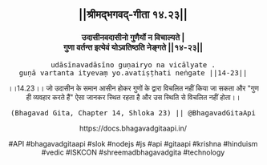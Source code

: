 <center><h2>||श्रीमद्‍भगवद्‍-गीता १४.२३||</h2>
<h3>उदासीनवदासीनो गुणैर्यो न विचाल्यते |<br/>गुणा वर्तन्त इत्येवं योऽवतिष्ठति नेङ्गते ||१४-२३||</h3>
<pre>udāsīnavadāsīno guṇairyo na vicālyate .<br/>guṇā vartanta ityevaṃ yo.avatiṣṭhati neṅgate ||14-23||</pre>
<p>।।14.23।। जो उदासीन के समान आसीन होकर गुणों के द्वारा विचलित नहीं किया जा सकता और "गुण ही व्यवहार करते हैं" ऐसा जानकर स्थित रहता है और उस स्थिति से विचलित नहीं होता।।</p>
<pre>(Bhagavad Gita, Chapter 14, Shloka 23) || @BhagavadGitaApi</pre><p>https://docs.bhagavadgitaapi.in/</p><p>#API #bhagavadgitaapi #slok #nodejs #js #api #gitaapi #krishna #hinduism #vedic #ISKCON #shreemadbhagavadgita #technology</p></center>